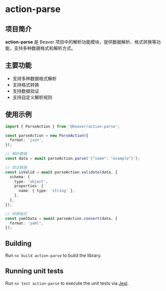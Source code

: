 # action-parse

## 项目简介

**action-parse** 是 Beaver 项目中的解析功能模块，提供数据解析、格式转换等功能，支持多种数据格式和解析方式。

## 主要功能

- 支持多种数据格式解析
- 支持格式转换
- 支持数据验证
- 支持自定义解析规则

## 使用示例

```typescript
import { ParseAction } from '@beaver/action-parse';

const parseAction = new ParseAction({
  format: 'json',
});

// 解析数据
const data = await parseAction.parse('{"name": "example"}');

// 验证数据
const isValid = await parseAction.validate(data, {
  schema: {
    type: 'object',
    properties: {
      name: { type: 'string' },
    },
  },
});

// 转换格式
const yamlData = await parseAction.convert(data, {
  format: 'yaml',
});
```

## Building

Run `nx build action-parse` to build the library.

## Running unit tests

Run `nx test action-parse` to execute the unit tests via [Jest](https://jestjs.io).
